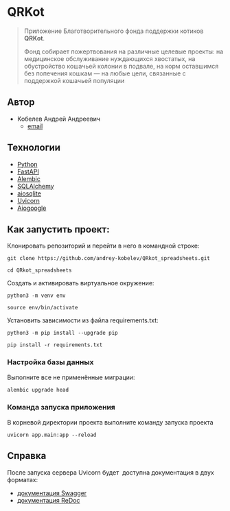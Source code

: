 # QRKot
>Приложение Благотворительного фонда поддержки котиков **QRKot**.
>
>Фонд собирает пожертвования на различные целевые проекты: на медицинское обслуживание нуждающихся хвостатых, на обустройство кошачьей колонии в подвале, на корм оставшимся без попечения кошкам — на любые цели, связанные с поддержкой кошачьей популяции

## Автор 
- Кобелев Андрей Андреевич  
    - [email](mailto:andrey.pydev@gmail.com)
  
## Технологии  
- [Python](https://www.python.org/)
- [FastAPI](https://fastapi.tiangolo.com/)
- [Alembic](https://alembic.sqlalchemy.org/en/latest/index.html)
- [SQLAlchemy](https://docs.sqlalchemy.org/en/20/)
- [aiosqlite](https://aiosqlite.omnilib.dev/en/stable/index.html)
- [Uvicorn](https://www.uvicorn.org/)
- [Aiogoogle](https://aiogoogle.readthedocs.io/en/latest/#)

## Как запустить проект: 
  
Клонировать репозиторий и перейти в него в командной строке:  
  
```  
git clone https://github.com/andrey-kobelev/QRkot_spreadsheets.git
```  
  
```  
cd QRkot_spreadsheets
```  
  
Cоздать и активировать виртуальное окружение:  
  
```  
python3 -m venv env  
```  
  
```  
source env/bin/activate  
```  
  
Установить зависимости из файла requirements.txt:  
  
```  
python3 -m pip install --upgrade pip  
```  
  
```  
pip install -r requirements.txt  
```
### Настройка базы данных

Выполните все не применённые миграции:

```bash
alembic upgrade head
```

### Команда запуска приложения

В корневой директории проекта выполните команду запуска проекта

```
uvicorn app.main:app --reload
```


## Справка

После запуска сервера Uvicorn будет  доступна документация в двух форматах:
- [документация Swagger](http://127.0.0.1:8000/docs)
- [документация ReDoc](http://127.0.0.1:8000/redoc)

